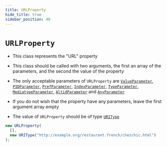 ```yaml
---
title: URLProperty
hide_title: true
sidebar_position: 40
---
```


# `URLProperty`

- This class represents the "URL" property

- This class should be called with two arguments, the first an array of the
  parameters, and the second the value of the property

- The only acceptable parameters of `URLProperty` are
  [`ValueParameter`](/documentation/parameters/valueparameter),
  [`PIDParameter`](/documentation/parameters/pidparameter),
  [`PrefParameter`](/documentation/parameters/prefparameter),
  [`IndexParameter`](/documentation/parameters/indexparameter),
  [`TypeParameter`](/documentation/parameters/typeparameter),
  [`MediatypeParameter`](/documentation/parameters/mediatypeparameter),
  [`AltidParameter`](/documentation/parameters/altidparameter) and
  [`AnyParameter`](/documentation/parameters/anyparameter)

- If you do not wish that the property have any parameters, leave the first
  argument array empty

- The value of `URLProperty` should be of type
  [`URIType`](/documentation/values/uritype)

```js
new URLProperty(
  [],
  new URIType("http://example.org/restaurant.french/chezchic.html")
);
```
